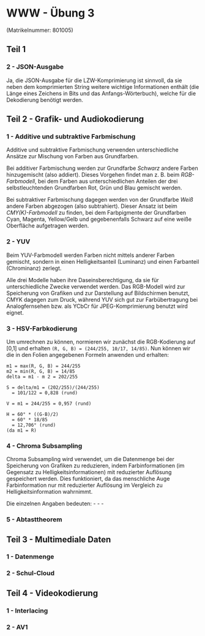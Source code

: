 # WWW - Übung 3
(Matrikelnummer: 801005)
## Teil 1
### 2 - JSON-Ausgabe
Ja, die JSON-Ausgabe für die LZW-Komprimierung ist sinnvoll, da sie neben dem komprimierten String weitere wichtige Informationen enthält (die Länge eines Zeichens in Bits und das Anfangs-Wörterbuch), welche für die Dekodierung benötigt werden.

## Teil 2 - Grafik- und Audiokodierung
### 1 - Additive und subtraktive Farbmischung
Additive und subtraktive Farbmischung verwenden unterschiedliche Ansätze zur Mischung von Farben aus Grundfarben. 

Bei additiver Farbmischung werden zur Grundfarbe *Schwarz* andere Farben hinzugemischt (also addiert). Dieses Vorgehen findet man z. B. beim *RGB-Farbmodell*, bei dem Farben aus unterschiedlichen Anteilen der drei selbstleuchtenden Grundfarben Rot, Grün und Blau gemischt werden.

Bei subtraktiver Farbmischung dagegen werden von der Grundfarbe *Weiß* andere Farben abgezogen (also subtrahiert). Dieser Ansatz ist beim *CMY(K)-Farbmodell* zu finden, bei dem Farbpigmente der Grundfarben Cyan, Magenta, Yellow/Gelb und gegebenenfalls Schwarz auf eine weiße Oberfläche aufgetragen werden.
### 2 - YUV
Beim YUV-Farbmodell werden Farben nicht mittels anderer Farben gemischt, sondern in einen Helligkeitsanteil (Luminanz) und einen Farbanteil (Chrominanz) zerlegt. 

Alle drei Modelle haben ihre Daseinsberechtigung, da sie für unterschiedliche Zwecke verwendet werden. Das RGB-Modell wird zur Speicherung von Grafiken und zur Darstellung auf Bildschirmen benutzt, CMYK dagegen zum Druck, während YUV sich gut zur Farbübertragung bei Analogfernsehen bzw. als YCbCr für JPEG-Komprimierung benutzt wird eignet.
### 3 - HSV-Farbkodierung
Um umrechnen zu können, normieren wir zunächst die RGB-Kodierung auf [0,1] und erhalten ```(R, G, B) = (244/255, 10/17, 14/85)```. Nun können wir die in den Folien angegebenen Formeln anwenden und erhalten:
``` 
m1 = max(R, G, B) = 244/255
m2 = min(R, G, B) = 14/85
delta = m1 - m 2 = 202/255

S = delta/m1 = (202/255)/(244/255) 
  = 101/122 = 0,828 (rund)

V = m1 = 244/255 = 0,957 (rund)

H = 60° * ((G-B)/2)
  = 60° * 18/85
  = 12,706° (rund)
(da m1 = R)
```
### 4 - Chroma Subsampling
Chroma Subsampling wird verwendet, um die Datenmenge bei der Speicherung von Grafiken zu reduzieren, indem Farbinformationen (im Gegensatz zu Helligkeitsinformationen) mit reduzierter Auflösung gespeichert werden. Dies funktioniert, da das menschliche Auge Farbinformation nur mit reduzierter Auflösung im Vergleich zu Helligkeitsinformation wahrnimmt.

Die einzelnen Angaben bedeuten:
	-
	-
	-
### 5 - Abtasttheorem

## Teil 3 - Multimediale Daten
### 1 - Datenmenge
### 2 - Schul-Cloud

## Teil 4 - Videokodierung
### 1 - Interlacing
### 2 - AV1
<!--stackedit_data:
eyJoaXN0b3J5IjpbMTEyMjUwMDUzMSwtMTk4NjQ1MjUwNiwtNT
M1Nzk5OTY3LDE5MDM5ODk4NDUsLTExMTkzNjI5NDMsLTE4MzEx
NTQ2NzRdfQ==
-->